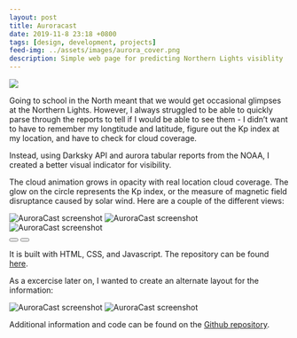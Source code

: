 ```yaml
---
layout: post
title: Auroracast
date: 2019-11-8 23:18 +0800
tags: [design, development, projects]
feed-img: ../assets/images/aurora_cover.png
description: Simple web page for predicting Northern Lights visiblity
---
```


<img class="pink-shadow center" src="../../../../assets/images/auroracast.png"/>

Going to school in the North meant that we would get occasional glimpses at the Northern Lights. However, I always struggled to be able to quickly parse through the reports to tell if I would be able to see them - I didn’t want to have to remember my longtitude and latitude, figure out the Kp index at my location, and have to check for cloud coverage.

Instead, using Darksky API and aurora tabular reports from the NOAA, I created a better visual indicator for visibility.

The cloud animation grows in opacity with real location cloud coverage. The glow on the circle represents the Kp index, or the measure of magnetic field disruptance caused by solar wind. Here are a couple of the different views:

<div class="siema">
    <img class="w-70" src="../../../../assets/images/aurora_1.png" alt="AuroraCast screenshot"/>
    <img class="w-70" src="../../../../assets/images/aurora_2.png" alt="AuroraCast screenshot"/>
    <img class="w-70" src="../../../../assets/images/aurora_3.png" alt="AuroraCast screenshot"/>
</div>
<div class="gallery-button-container center">
    <button class="prev center gallery-button"><i class="fas fa-backward" aria-hidden="true"></i></button>
    <button class="next center gallery-button"><i class="fas fa-forward" aria-hidden="true"></i></button>
</div>

It is built with HTML, CSS, and Javascript. The repository can be found <a href="https://github.com/smicklas/AuroraReact">here</a>.

As a excercise later on, I wanted to create an alternate layout for the information: 

<img src="../../../../assets/images/aurorareact_1.png" alt="AuroraCast screenshot"/>
<img src="../../../../assets/images/aurorareact_2.png" alt="AuroraCast screenshot"/>

Additional information and code can be found on the <a href="https://github.com/smicklas/DiaLights">Github repository</a>.